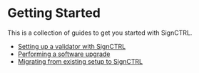 # Getting Started

This is a collection of guides to get you started with SignCTRL.

* [Setting up a validator with SignCTRL](./setup.md)
* [Performing a software upgrade](./upgrade.md)
* [Migrating from existing setup to SignCTRL](./migrate.md)